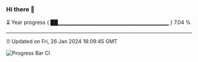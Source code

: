 ### Hi there 👋

⏳ Year progress { ██▁▁▁▁▁▁▁▁▁▁▁▁▁▁▁▁▁▁▁▁▁▁▁▁▁▁▁▁ } 7.04 %

---

⏰ Updated on Fri, 26 Jan 2024 18:09:45 GMT

![Progress Bar CI](https://github.com/Shyam-Makwana/GitHub-Actions-Demo/workflows/Progress%20Bar%20CI/badge.svg)
